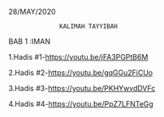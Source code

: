 28/MAY/2020
                                                                                                                              

                  KALIMAH TAYYIBAH

BAB 1 :IMAN

1.Hadis #1-https://youtu.be/jFA3PGPtB6M

2.Hadis #2-https://youtu.be/gqGGu2FiCUo

3.Hadis #3-https://youtu.be/PKHYwvdDVFc

4.Hadis #4-https://youtu.be/PpZ7LFNTeGg
